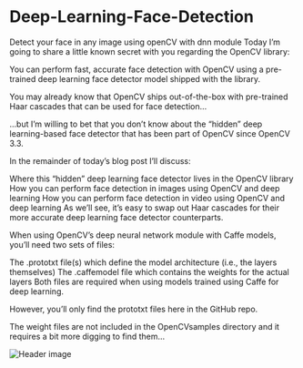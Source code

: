 # Deep-Learning-Face-Detection
Detect your face in any image using openCV with dnn module 
Today I’m going to share a little known secret with you regarding the OpenCV library:

You can perform fast, accurate face detection with OpenCV using a pre-trained deep learning face detector model shipped with the library.

You may already know that OpenCV ships out-of-the-box with pre-trained Haar cascades that can be used for face detection…

…but I’m willing to bet that you don’t know about the “hidden” deep learning-based face detector that has been part of OpenCV since OpenCV 3.3.

In the remainder of today’s blog post I’ll discuss:

Where this “hidden” deep learning face detector lives in the OpenCV library
How you can perform face detection in images using OpenCV and deep learning
How you can perform face detection in video using OpenCV and deep learning
As we’ll see, it’s easy to swap out Haar cascades for their more accurate deep learning face detector counterparts.

When using OpenCV’s deep neural network module with Caffe models, you’ll need two sets of files:

The .prototxt file(s) which define the model architecture (i.e., the layers themselves)
The .caffemodel file which contains the weights for the actual layers
Both files are required when using models trained using Caffe for deep learning.

However, you’ll only find the prototxt files here in the GitHub repo.

The weight files are not included in the OpenCVsamples  directory and it requires a bit more digging to find them…

![Header image](./ss.jpeg)  
